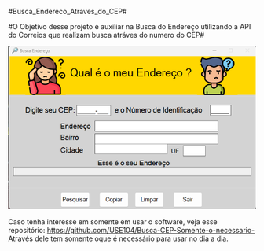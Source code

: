 #Busca_Endereco_Atraves_do_CEP#

#O Objetivo desse projeto é auxiliar na Busca do Endereço utilizando a API do Correios que realizam busca atráves do numero do CEP#

<img src="README.png"/>

Caso tenha interesse em somente em usar o software, veja esse repositório: https://github.com/USE104/Busca-CEP-Somente-o-necessario-
 Através dele tem somente oque é necessário para usar no dia a dia.
